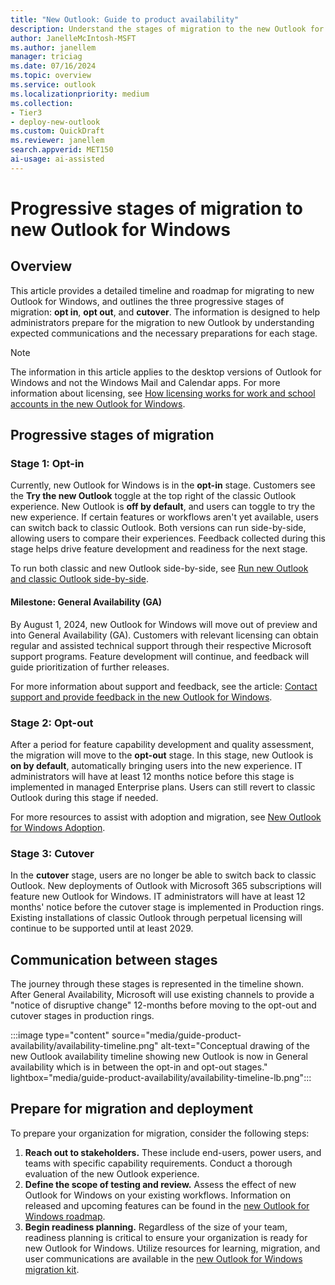 ```yaml
---  
title: "New Outlook: Guide to product availability"  
description: Understand the stages of migration to the new Outlook for Windows and prepare for deployment. 
author: JanelleMcIntosh-MSFT 
ms.author: janellem 
manager: triciag
ms.date: 07/16/2024  
ms.topic: overview
ms.service: outlook
ms.localizationpriority: medium
ms.collection:
- Tier3
- deploy-new-outlook
ms.custom: QuickDraft  
ms.reviewer: janellem  
search.appverid: MET150   
ai-usage: ai-assisted  
---  
```


# Progressive stages of migration to new Outlook for Windows

## Overview

This article provides a detailed timeline and roadmap for migrating to new Outlook for Windows, and outlines the three progressive stages of migration: **opt in**, **opt out**, and **cutover**. The information is designed to help administrators prepare for the migration to new Outlook by understanding expected communications and the necessary preparations for each stage.

>[!NOTE]
>The information in this article applies to the desktop versions of Outlook for Windows and not the Windows Mail and Calendar apps. For more information about licensing, see [How licensing works for work and school accounts in the new Outlook for Windows](https://aka.ms/newOutlooklicensing).

## Progressive stages of migration

### Stage 1: Opt-in

Currently, new Outlook for Windows is in the **opt-in** stage. Customers see the **Try the new Outlook** toggle at the top right of the classic Outlook experience. New Outlook is **off by default**, and users can toggle to try the new experience. If certain features or workflows aren't yet available, users can switch back to classic Outlook. Both versions can run side-by-side, allowing users to compare their experiences. Feedback collected during this stage helps drive feature development and readiness for the next stage.

To run both classic and new Outlook side-by-side, see [Run new Outlook and classic Outlook side-by-side](https://support.microsoft.com/office/a624c36d-c50f-43bc-9c8b-dd17b5690ffb).

#### Milestone: General Availability (GA)

By August 1, 2024, new Outlook for Windows will move out of preview and into General Availability (GA). Customers with relevant licensing can obtain regular and assisted technical support through their respective Microsoft support programs. Feature development will continue, and feedback will guide prioritization of further releases.

For more information about support and feedback, see the article: [Contact support and provide feedback in the new Outlook for Windows](https://support.microsoft.com/office/4a4bcc80-c71e-4e44-97c1-d0e62452ef4a).

### Stage 2: Opt-out

After a period for feature capability development and quality assessment, the migration will move to the **opt-out** stage. In this stage, new Outlook is **on by default**, automatically bringing users into the new experience. IT administrators will have at least 12 months notice before this stage is implemented in managed Enterprise plans. Users can still revert to classic Outlook during this stage if needed.

For more resources to assist with adoption and migration, see [New Outlook for Windows Adoption](https://aka.ms/newOutlookAdoption).

### Stage 3: Cutover

In the **cutover** stage, users are no longer be able to switch back to classic Outlook. New deployments of Outlook with Microsoft 365 subscriptions will feature new Outlook for Windows. IT administrators will have at least 12 months' notice before the cutover stage is implemented in Production rings. Existing installations of classic Outlook through perpetual licensing will continue to be supported until at least 2029.

## Communication between stages

The journey through these stages is represented in the timeline shown. After General Availability, Microsoft will use existing channels to provide a "notice of disruptive change" 12-months before moving to the opt-out and cutover stages in production rings.

 :::image type="content" source="media/guide-product-availability/availability-timeline.png" alt-text="Conceptual drawing of the new Outlook availability timeline showing new Outlook is now in General availability which is in between the opt-in and opt-out stages." lightbox="media/guide-product-availability/availability-timeline-lb.png":::

## Prepare for migration and deployment

To prepare your organization for migration, consider the following steps:

1. **Reach out to stakeholders.** These include end-users, power users, and teams with specific capability requirements. Conduct a thorough evaluation of the new Outlook experience.
1. **Define the scope of testing and review.** Assess the effect of new Outlook for Windows on your existing workflows. Information on released and upcoming features can be found in the [new Outlook for Windows roadmap](https://aka.ms/newOutlookforWindows).
1. **Begin readiness planning.** Regardless of the size of your team, readiness planning is critical to ensure your organization is ready for new Outlook for Windows. Utilize resources for learning, migration, and user communications are available in the [new Outlook for Windows migration kit](https://aka.ms/newOutlookAdoption).
